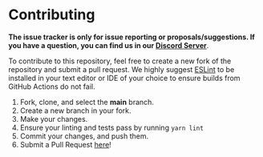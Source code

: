 # Contributing

**The issue tracker is only for issue reporting or proposals/suggestions. If you have a question, you can find us in our [Discord Server]**.

To contribute to this repository, feel free to create a new fork of the repository and
submit a pull request. We highly suggest [ESLint] to be installed
in your text editor or IDE of your choice to ensure builds from GitHub Actions do not fail.

1. Fork, clone, and select the **main** branch.
2. Create a new branch in your fork.
3. Make your changes.
4. Ensure your linting and tests pass by running `yarn lint`
5. Commit your changes, and push them.
6. Submit a Pull Request [here]!

[discord server]: https://join.skyra.pw
[here]: https://github.com/skyra-project/discord-components/pulls
[eslint]: https://eslint.org/
